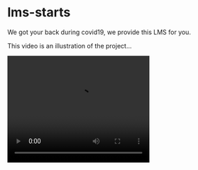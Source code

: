 # lms-starts
We got your back during covid19, we provide this LMS for you.

This video is an illustration of the project...

<video width="320" height="240" controls>
  <source src="2021-07-07 23-37-12.mp4.mp4" type="video/mp4">
  <source src="2021-07-07 23-37-12.mp4.ogg" type="video/ogg">
  Your browser does not support the video tag.
</video>
